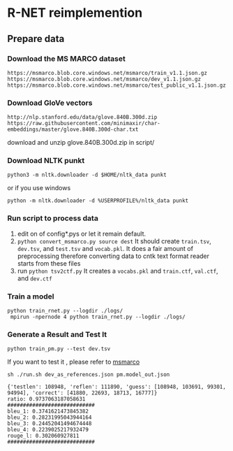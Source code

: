 # R-NET reimplemention
## Prepare data
### Download the MS MARCO  dataset
```
https://msmarco.blob.core.windows.net/msmarco/train_v1.1.json.gz
https://msmarco.blob.core.windows.net/msmarco/dev_v1.1.json.gz
https://msmarco.blob.core.windows.net/msmarco/test_public_v1.1.json.gz
```
### Download GloVe vectors
```
http://nlp.stanford.edu/data/glove.840B.300d.zip
https://raw.githubusercontent.com/minimaxir/char-embeddings/master/glove.840B.300d-char.txt
```
download and unzip glove.840B.300d.zip in script/
### Download NLTK punkt
```
python3 -m nltk.downloader -d $HOME/nltk_data punkt
```
or if you use windows
```
python -m nltk.downloader -d %USERPROFILE%/nltk_data punkt
```

### Run script to process data
1. edit on of config*.pys or let it remain default.
2. `python convert_msmarco.py source dest`
	It should create `train.tsv`, `dev.tsv`, and `test.tsv` and `vocab.pkl`.
	It does a fair amount of preprocessing therefore converting data to cntk text format reader starts from these files
3. run `python tsv2ctf.py`
	It creates a `vocabs.pkl` and `train.ctf`, `val.ctf`, and `dev.ctf`

### Train a model
```
python train_rnet.py --logdir ./logs/
 mpirun -npernode 4 python train_rnet.py --logdir ./logs/
```
### Generate a Result and Test It
```
python train_pm.py --test dev.tsv
```
If you want to test it , please refer to [msmarco](http://www.msmarco.org/submission.aspx)
```
sh ./run.sh dev_as_references.json pm.model_out.json

{'testlen': 108948, 'reflen': 111890, 'guess': [108948, 103691, 99301, 94994], 'correct': [41880, 22693, 18713, 16777]}
ratio: 0.9737063187058631
############################
bleu_1: 0.3741621473845382
bleu_2: 0.28231995043944164
bleu_3: 0.24452041494674448
bleu_4: 0.2239025217932479
rouge_l: 0.302060927811
############################
```